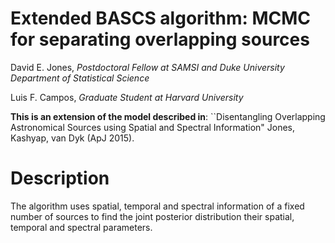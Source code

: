 # Extended BASCS algorithm: MCMC for separating overlapping sources

David E. Jones, _Postdoctoral Fellow at SAMSI and Duke University Department of Statistical Science_

Luis F. Campos, _Graduate Student at Harvard University_


**This is an extension of the model described in**: 
``Disentangling Overlapping Astronomical Sources using Spatial and Spectral Information" Jones, Kashyap, van Dyk (ApJ 2015). 

# Description

The algorithm uses spatial, temporal and spectral information of a fixed number of sources to find the joint posterior distribution their spatial, temporal and spectral parameters.

